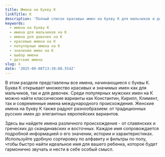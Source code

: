 ```yaml
---
title: Имена на букву К
linkTitle: К
description: 'Полный список красивых имен на букву К для мальчиков и девочек. Выберите идеальное имя, начинающееся с буквы К, с подробными значениями и происхождением.'
keywords:
  - имена на букву К
  - имена для мальчиков на К
  - имена для девочек на К
  - красивые имена на К
  - популярные имена на К
  - значение имен на К
  - выбор имени
  - детские имена
slug: k
date: '2025-09-08T13:30:08.554Z'
---
```


В этом разделе представлены все имена, начинающиеся с буквы К. Буква К открывает множество красивых и значимых имен как для мальчиков, так и для девочек. Среди популярных мужских имен на К можно найти классические варианты как Константин, Кирилл, Климент, так и современные имена международного происхождения. Женские имена на букву К также радуют разнообразием: от традиционных русских имен до элегантных европейских вариантов.

Здесь вы найдете имена различного происхождения - от славянских и греческих до скандинавских и восточных. Каждое имя сопровождается подробной информацией о его значении, истории и характеристиках. Используйте удобную сортировку по алфавиту и фильтры по полу, чтобы быстро найти идеальное имя для вашего ребенка, которое будет гармонично звучать и нести в себе особый смысл.
